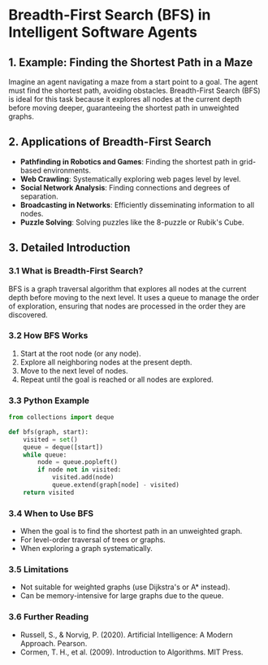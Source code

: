 # Breadth-First Search (BFS) in Intelligent Software Agents

## 1. Example: Finding the Shortest Path in a Maze

Imagine an agent navigating a maze from a start point to a goal. The agent must find the shortest path, avoiding obstacles. Breadth-First Search (BFS) is ideal for this task because it explores all nodes at the current depth before moving deeper, guaranteeing the shortest path in unweighted graphs.

## 2. Applications of Breadth-First Search

- **Pathfinding in Robotics and Games**: Finding the shortest path in grid-based environments.
- **Web Crawling**: Systematically exploring web pages level by level.
- **Social Network Analysis**: Finding connections and degrees of separation.
- **Broadcasting in Networks**: Efficiently disseminating information to all nodes.
- **Puzzle Solving**: Solving puzzles like the 8-puzzle or Rubik's Cube.

## 3. Detailed Introduction

### 3.1 What is Breadth-First Search?

BFS is a graph traversal algorithm that explores all nodes at the current depth before moving to the next level. It uses a queue to manage the order of exploration, ensuring that nodes are processed in the order they are discovered.

### 3.2 How BFS Works

1. Start at the root node (or any node).
2. Explore all neighboring nodes at the present depth.
3. Move to the next level of nodes.
4. Repeat until the goal is reached or all nodes are explored.

### 3.3 Python Example

```python
from collections import deque

def bfs(graph, start):
    visited = set()
    queue = deque([start])
    while queue:
        node = queue.popleft()
        if node not in visited:
            visited.add(node)
            queue.extend(graph[node] - visited)
    return visited
```

### 3.4 When to Use BFS

- When the goal is to find the shortest path in an unweighted graph.
- For level-order traversal of trees or graphs.
- When exploring a graph systematically.

### 3.5 Limitations

- Not suitable for weighted graphs (use Dijkstra's or A* instead).
- Can be memory-intensive for large graphs due to the queue.

### 3.6 Further Reading

- Russell, S., & Norvig, P. (2020). Artificial Intelligence: A Modern Approach. Pearson.
- Cormen, T. H., et al. (2009). Introduction to Algorithms. MIT Press. 